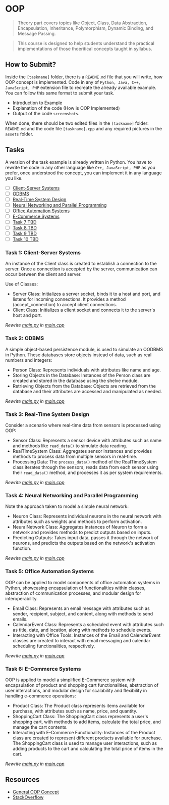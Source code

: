 # OOP

> Theory part covers topics like Object, Class, Data
> Abstraction, Encapsulation, Inheritance,
> Polymorphism, Dynamic Binding, and Message
> Passing.

> This course is designed to help students understand the practical implementations of those thoeritical concepts taught in syllabus.

## How to Submit?

Inside the `[taskname]` folder, there is a `README.md` file that you will write, how OOP concept is implemented. Code in any of `Python, Java, C++, JavaScript, PHP` extension file to recreate the already available example. You can follow this same format to submit your task.

-   Introduction to Example
-   Explanation of the code (How is OOP Implemented)
-   Output of the code `screenshots`.

When done, there should be two edited files in the `[taskname]` folder: `README.md` and the code file `[taskname].cpp` and any required pictures in the `assets` folder.

## Tasks

A version of the task example is already written in Python. You have to rewrite the code in any other language like `C++, JavaScript, PHP` as you prefer, once understood the concept, you can implement it in any language you like.

-   [ ] [Client-Server Systems](./client_server_system/)
-   [ ] [ODBMS](./odbms/)
-   [ ] [Real-Time System Design](./real_time_system/)
-   [ ] [Neural Networking and Parallel Programming](./neural_networking/)
-   [ ] [Office Automation Systems](./office_automation_system/)
-   [ ] [E-Commerce Systems](./e_commerce_system/)
-   [ ] [Task 7 TBD]()
-   [ ] [Task 8 TBD]()
-   [ ] [Task 9 TBD]()
-   [ ] [Task 10 TBD]()

### Task 1: Client-Server Systems

An instance of the Client class is created to establish a connection to the server. Once a connection is accepted by the server, communication can occur between the client and server.

Use of Classes:

-   Server Class: Initializes a server socket, binds it to a host and port, and listens for incoming connections. It provides a method (accept_connection) to accept client connections.
-   Client Class: Initializes a client socket and connects it to the server's host and port.

_Rewrite [main.py](./client_server_system/main.py) in [main.cpp](./client_server_system/main.cpp)_

### Task 2: ODBMS

A simple object-based persistence module, is used to simulate an OODBMS in Python. These databases store objects instead of data, such as real numbers and integers:

-   Person Class: Represents individuals with attributes like name and age.
-   Storing Objects in the Database: Instances of the Person class are created and stored in the database using the shelve module.
-   Retrieving Objects from the Database: Objects are retrieved from the database and their attributes are accessed and manipulated as needed.

_Rewrite [main.py](./odbms/main.py) in [main.cpp](./odbms/main.cpp)_

### Task 3: Real-Time System Design

Consider a scenario where real-time data from sensors is processed using OOP:

-   Sensor Class: Represents a sensor device with attributes such as name and methods like `read_data()` to simulate data reading.
-   RealTimeSystem Class: Aggregates sensor instances and provides methods to process data from multiple sensors in real-time.
-   Processing Data: The `process_data()` method of the RealTimeSystem class iterates through the sensors, reads data from each sensor using their `read_data()` method, and processes it as per system requirements.

_Rewrite [main.py](./real_time_system/main.py) in [main.cpp](./real_time_system/main.cpp)_

### Task 4: Neural Networking and Parallel Programming

Note the approach taken to model a simple neural network:

-   Neuron Class: Represents individual neurons in the neural network with attributes such as weights and methods to perform activation.
-   NeuralNetwork Class: Aggregates instances of Neuron to form a network and provides methods to predict outputs based on inputs.
-   Predicting Outputs: Takes input data, passes it through the network of neurons, and predicts the outputs based on the network's activation function.

_Rewrite [main.py](./neural_networking/main.py) in [main.cpp](./neural_networking/main.cpp)_

### Task 5: Office Automation Systems

OOP can be applied to model components of office automation systems in Python, showcasing encapsulation of functionalities within classes, abstraction of communication processes, and modular design for interoperability.

-   Email Class: Represents an email message with attributes such as sender, recipient, subject, and content, along with methods to send emails.
-   CalendarEvent Class: Represents a scheduled event with attributes such as title, date, and location, along with methods to schedule events.
-   Interacting with Office Tools: Instances of the Email and CalendarEvent classes are created to interact with email messaging and calendar scheduling functionalities, respectively.

_Rewrite [main.py](./office_automation_system/main.py) in [main.cpp](./office_automation_system/main.cpp)_

### Task 6: E-Commerce Systems

OOP is applied to model a simplified E-Commerce system with encapsulation of product and shopping cart functionalities, abstraction of user interactions, and modular design for scalability and flexibility in handling e-commerce operations:

-   Product Class: The Product class represents items available for purchase, with attributes such as name, price, and quantity.
-   ShoppingCart Class: The ShoppingCart class represents a user's shopping cart, with methods to add items, calculate the total price, and manage the cart contents.
-   Interacting with E-Commerce Functionality: Instances of the Product class are created to represent different products available for purchase. The ShoppingCart class is used to manage user interactions, such as adding products to the cart and calculating the total price of items in the cart.

_Rewrite [main.py](./e_commerce_system/main.py) in [main.cpp](./e_commerce_system/main.cpp)_

## Resources

-   [General OOP Concept](https://www.codeproject.com/Articles/22769/Introduction-to-Object-Oriented-Programming-Concep)
-   [StackOverflow](https://softwareengineering.stackexchange.com/questions/205459/object-oriented-design)
